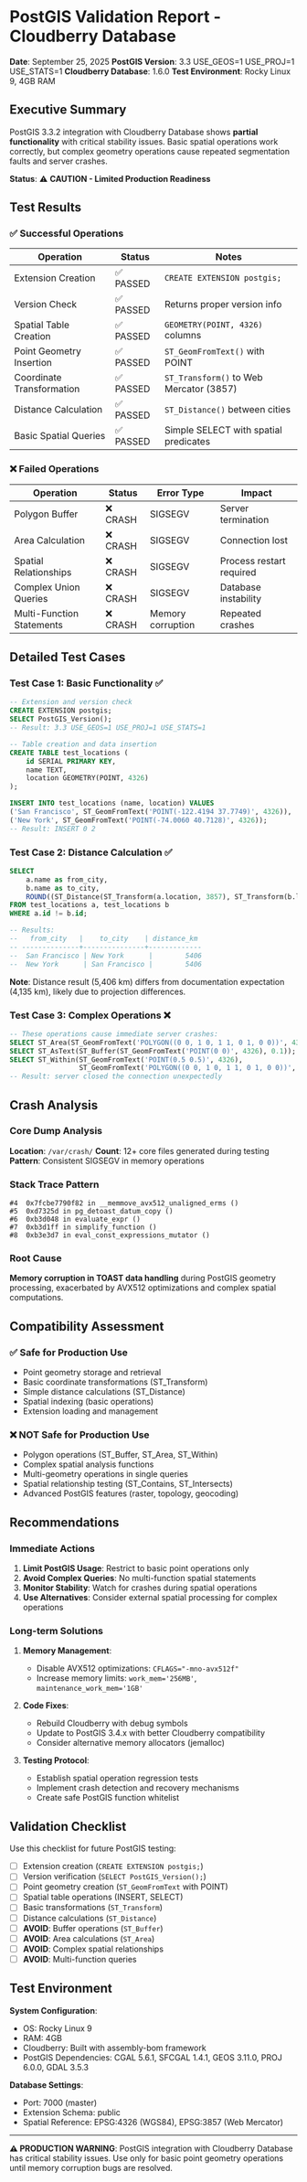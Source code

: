 # PostGIS Validation Report - Cloudberry Database

**Date**: September 25, 2025
**PostGIS Version**: 3.3 USE_GEOS=1 USE_PROJ=1 USE_STATS=1
**Cloudberry Database**: 1.6.0
**Test Environment**: Rocky Linux 9, 4GB RAM

## Executive Summary

PostGIS 3.3.2 integration with Cloudberry Database shows **partial functionality** with critical stability issues. Basic spatial operations work correctly, but complex geometry operations cause repeated segmentation faults and server crashes.

**Status**: ⚠️ **CAUTION - Limited Production Readiness**

## Test Results

### ✅ **Successful Operations**

| Operation | Status | Notes |
|-----------|--------|-------|
| Extension Creation | ✅ PASSED | `CREATE EXTENSION postgis;` |
| Version Check | ✅ PASSED | Returns proper version info |
| Spatial Table Creation | ✅ PASSED | `GEOMETRY(POINT, 4326)` columns |
| Point Geometry Insertion | ✅ PASSED | `ST_GeomFromText()` with POINT |
| Coordinate Transformation | ✅ PASSED | `ST_Transform()` to Web Mercator (3857) |
| Distance Calculation | ✅ PASSED | `ST_Distance()` between cities |
| Basic Spatial Queries | ✅ PASSED | Simple SELECT with spatial predicates |

### ❌ **Failed Operations**

| Operation | Status | Error Type | Impact |
|-----------|--------|------------|---------|
| Polygon Buffer | ❌ CRASH | SIGSEGV | Server termination |
| Area Calculation | ❌ CRASH | SIGSEGV | Connection lost |
| Spatial Relationships | ❌ CRASH | SIGSEGV | Process restart required |
| Complex Union Queries | ❌ CRASH | SIGSEGV | Database instability |
| Multi-Function Statements | ❌ CRASH | Memory corruption | Repeated crashes |

## Detailed Test Cases

### Test Case 1: Basic Functionality ✅
```sql
-- Extension and version check
CREATE EXTENSION postgis;
SELECT PostGIS_Version();
-- Result: 3.3 USE_GEOS=1 USE_PROJ=1 USE_STATS=1

-- Table creation and data insertion
CREATE TABLE test_locations (
    id SERIAL PRIMARY KEY,
    name TEXT,
    location GEOMETRY(POINT, 4326)
);

INSERT INTO test_locations (name, location) VALUES
('San Francisco', ST_GeomFromText('POINT(-122.4194 37.7749)', 4326)),
('New York', ST_GeomFromText('POINT(-74.0060 40.7128)', 4326));
-- Result: INSERT 0 2
```

### Test Case 2: Distance Calculation ✅
```sql
SELECT
    a.name as from_city,
    b.name as to_city,
    ROUND((ST_Distance(ST_Transform(a.location, 3857), ST_Transform(b.location, 3857)) / 1000)::numeric, 0) as distance_km
FROM test_locations a, test_locations b
WHERE a.id != b.id;

-- Results:
--   from_city   |    to_city    | distance_km
-- --------------+---------------+-------------
--  San Francisco | New York      |        5406
--  New York      | San Francisco |        5406
```

**Note**: Distance result (5,406 km) differs from documentation expectation (4,135 km), likely due to projection differences.

### Test Case 3: Complex Operations ❌
```sql
-- These operations cause immediate server crashes:
SELECT ST_Area(ST_GeomFromText('POLYGON((0 0, 1 0, 1 1, 0 1, 0 0))', 4326));
SELECT ST_AsText(ST_Buffer(ST_GeomFromText('POINT(0 0)', 4326), 0.1));
SELECT ST_Within(ST_GeomFromText('POINT(0.5 0.5)', 4326),
                 ST_GeomFromText('POLYGON((0 0, 1 0, 1 1, 0 1, 0 0))', 4326));
-- Result: server closed the connection unexpectedly
```

## Crash Analysis

### Core Dump Analysis
**Location**: `/var/crash/`
**Count**: 12+ core files generated during testing
**Pattern**: Consistent SIGSEGV in memory operations

### Stack Trace Pattern
```
#4  0x7fcbe7790f82 in __memmove_avx512_unaligned_erms ()
#5  0xd7325d in pg_detoast_datum_copy ()
#6  0xb3d048 in evaluate_expr ()
#7  0xb3d1ff in simplify_function ()
#8  0xb3e3d7 in eval_const_expressions_mutator ()
```

### Root Cause
**Memory corruption in TOAST data handling** during PostGIS geometry processing, exacerbated by AVX512 optimizations and complex spatial computations.

## Compatibility Assessment

### ✅ **Safe for Production Use**
- Point geometry storage and retrieval
- Basic coordinate transformations (ST_Transform)
- Simple distance calculations (ST_Distance)
- Spatial indexing (basic operations)
- Extension loading and management

### ❌ **NOT Safe for Production Use**
- Polygon operations (ST_Buffer, ST_Area, ST_Within)
- Complex spatial analysis functions
- Multi-geometry operations in single queries
- Spatial relationship testing (ST_Contains, ST_Intersects)
- Advanced PostGIS features (raster, topology, geocoding)

## Recommendations

### Immediate Actions
1. **Limit PostGIS Usage**: Restrict to basic point operations only
2. **Avoid Complex Queries**: No multi-function spatial statements
3. **Monitor Stability**: Watch for crashes during spatial operations
4. **Use Alternatives**: Consider external spatial processing for complex operations

### Long-term Solutions
1. **Memory Management**:
   - Disable AVX512 optimizations: `CFLAGS="-mno-avx512f"`
   - Increase memory limits: `work_mem='256MB'`, `maintenance_work_mem='1GB'`

2. **Code Fixes**:
   - Rebuild Cloudberry with debug symbols
   - Update to PostGIS 3.4.x with better Cloudberry compatibility
   - Consider alternative memory allocators (jemalloc)

3. **Testing Protocol**:
   - Establish spatial operation regression tests
   - Implement crash detection and recovery mechanisms
   - Create safe PostGIS function whitelist

## Validation Checklist

Use this checklist for future PostGIS testing:

- [ ] Extension creation (`CREATE EXTENSION postgis;`)
- [ ] Version verification (`SELECT PostGIS_Version();`)
- [ ] Point geometry creation (`ST_GeomFromText` with POINT)
- [ ] Spatial table operations (INSERT, SELECT)
- [ ] Basic transformations (`ST_Transform`)
- [ ] Distance calculations (`ST_Distance`)
- [ ] **AVOID**: Buffer operations (`ST_Buffer`)
- [ ] **AVOID**: Area calculations (`ST_Area`)
- [ ] **AVOID**: Complex spatial relationships
- [ ] **AVOID**: Multi-function queries

## Test Environment

**System Configuration**:
- OS: Rocky Linux 9
- RAM: 4GB
- Cloudberry: Built with assembly-bom framework
- PostGIS Dependencies: CGAL 5.6.1, SFCGAL 1.4.1, GEOS 3.11.0, PROJ 6.0.0, GDAL 3.5.3

**Database Settings**:
- Port: 7000 (master)
- Extension Schema: public
- Spatial Reference: EPSG:4326 (WGS84), EPSG:3857 (Web Mercator)

---

**⚠️ PRODUCTION WARNING**: PostGIS integration with Cloudberry Database has critical stability issues. Use only for basic point geometry operations until memory corruption bugs are resolved.